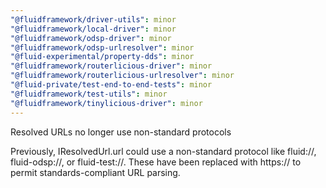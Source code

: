 ```yaml
---
"@fluidframework/driver-utils": minor
"@fluidframework/local-driver": minor
"@fluidframework/odsp-driver": minor
"@fluidframework/odsp-urlresolver": minor
"@fluid-experimental/property-dds": minor
"@fluidframework/routerlicious-driver": minor
"@fluidframework/routerlicious-urlresolver": minor
"@fluid-private/test-end-to-end-tests": minor
"@fluidframework/test-utils": minor
"@fluidframework/tinylicious-driver": minor
---
```


Resolved URLs no longer use non-standard protocols

Previously, IResolvedUrl.url could use a non-standard protocol like fluid://, fluid-odsp://, or fluid-test://. These have been replaced with https:// to permit standards-compliant URL parsing.
